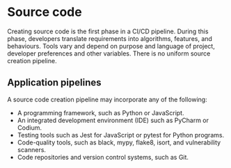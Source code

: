 # Source code

Creating source code is the first phase in a CI/CD pipeline. During this phase, developers translate requirements into 
algorithms, features, and behaviours. Tools vary and depend on purpose and language of project, developer preferences
and other variables. There is no uniform source creation pipeline. 

## Application pipelines

A source code creation pipeline may incorporate any of the following:

* A programming framework, such as Python or JavaScript.
* An integrated development environment (IDE) such as PyCharm or Codium. 
* Testing tools such as Jest for JavaScript or pytest for Python programs. 
* Code-quality tools, such as black, mypy, flake8, isort, and vulnerability scanners. 
* Code repositories and version control systems, such as Git.

